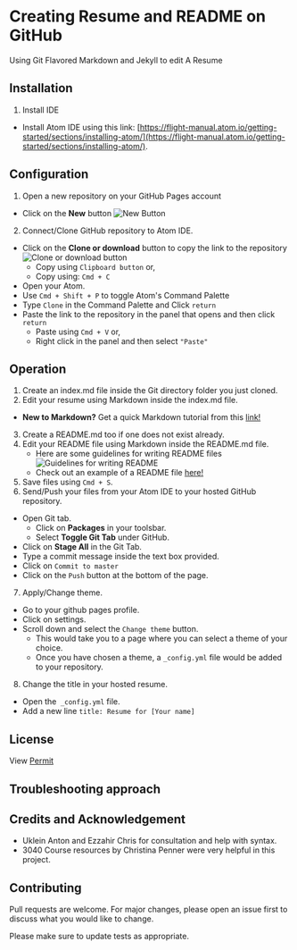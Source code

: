 # Creating Resume and README on GitHub
Using Git Flavored Markdown and Jekyll to edit A Resume

## Installation
1. Install IDE
  * Install Atom IDE using this link: [https://flight-manual.atom.io/getting-started/sections/installing-atom/](https://flight-manual.atom.io/getting-started/sections/installing-atom/).

## Configuration
1. Open a new repository on your GitHub Pages account
  + Click on the **New** button ![New Button](https://github.com/Annasisa01/IsaAnnas.github.io/blob/master/img/image1.15.15%20PM.png)
2. Connect/Clone GitHub repository to Atom IDE.
  + Click on the **Clone or download** button to copy the link to the repository ![Clone or download button](https://github.com/Annasisa01/IsaAnnas.github.io/blob/master/img/Image2.png)
    - Copy using `Clipboard button` or,  
    - Copy using: `Cmd + C`
  + Open your Atom.
  + Use `Cmd + Shift + P` to toggle Atom's Command Palette
  + Type `Clone` in the Command Palette and Click `return`
  + Paste the link to the repository in the panel that opens and then click `return`
    - Paste using `Cmd + V` or,  
    - Right click in the panel and then select `"Paste"`

## Operation
1. Create an index.md file inside the Git directory folder you just cloned.
2. Edit your resume using Markdown inside the index.md file.
  * **New to Markdown?** Get a quick Markdown tutorial from this [link!](https://helloacm.com/markdown-markup-language-quick-tutorial/)
3. Create a README.md too if one does not exist already.
4. Edit your README file using Markdown inside the README.md file.
   * Here are some guidelines for writing README files ![Guidelines for writing README](https://github.com/Annasisa01/IsaAnnas.github.io/blob/master/img/image3.png)
    * Check out an example of a README file [here!](https://github.com/alichtman/stronghold#readme)
5. Save files using `Cmd + S`.
6. Send/Push your files from your Atom IDE to your hosted GitHub repository.
  + Open Git tab.
    - Click on **Packages** in your toolsbar.
    - Select **Toggle Git Tab** under GitHub.
  + Click on **Stage All** in the Git Tab.
  + Type a commit message inside the text box provided.
  +  Click on `Commit to master`
  + Click on the `Push` button at the bottom of the page.
7. Apply/Change theme.
  + Go to your github pages profile.
  + Click on settings.
  + Scroll down and select the `Change theme` button.
    - This would take you to a page where you can select a theme of your choice.
    - Once you have chosen a theme, a `_config.yml` file would be added to your repository.
8. Change the title in your hosted resume.
  + Open the` _config.yml` file.
  + Add a new line `title: Resume for [Your name]`

## License
View [Permit](https://github.com/Annasisa01/IsaAnnas.github.io/blob/master/license/license.md)
## Troubleshooting approach
## Credits and Acknowledgement
  * Uklein Anton and Ezzahir Chris for consultation and help with syntax.  
  * 3040 Course resources by Christina Penner were very helpful in this project.
## Contributing
Pull requests are welcome. For major changes, please open an issue first to discuss what you would like to change.

Please make sure to update tests as appropriate.
